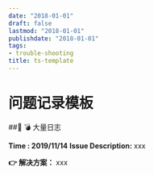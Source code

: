 ```yaml
---
date: "2018-01-01"
draft: false
lastmod: "2018-01-01"
publishdate: "2018-01-01"
tags:
- trouble-shooting
title: ts-template
---
```

# 问题记录模板

## 💣 大量日志 

**Time : 2019/11/14**
**Issue Description:**
xxx



**👉 解决方案：**
xxx